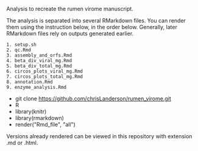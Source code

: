 Analysis to recreate the rumen virome manuscript.

The analysis is separated into several RMarkdown files.
You can render them using the instruction below, in the order below.
Generally, later RMarkdown files rely on outputs generated earlier.

	1. setup.sh
	2. qc.Rmd
	3. assembly_and_orfs.Rmd
	4. beta_div_viral_mg.Rmd
	5. beta_div_total_mg.Rmd
	6. circos_plots_viral_mg.Rmd
	7. circos_plots_total_mg.Rmd
	8. annotation.Rmd
	9. enzyme_analysis.Rmd
	
- git clone https://github.com/chrisLanderson/rumen_virome.git
- R
- library(knitr)
- library(rmarkdown)
- render("Rmd_file", "all")

Versions already rendered can be viewed in this repository with extension .md or .html.


